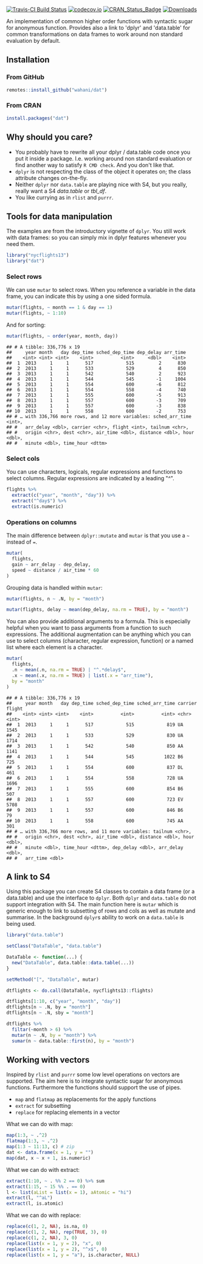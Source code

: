 [![Travis-CI Build Status](https://travis-ci.org/wahani/dat.svg?branch=master)](https://travis-ci.org/wahani/dat)
[![codecov.io](https://codecov.io/github/wahani/dat/coverage.svg?branch=master)](https://codecov.io/github/wahani/dat?branch=master)
[![CRAN_Status_Badge](http://www.r-pkg.org/badges/version/dat)](http://cran.r-project.org/package=dat)
[![Downloads](http://cranlogs.r-pkg.org/badges/dat?color=brightgreen)](http://www.r-pkg.org/pkg/dat)

An implementation of common higher order functions with syntactic
sugar for anonymous function. Provides also a link to 'dplyr' and
'data.table' for common transformations on data frames to work around non
standard evaluation by default.

## Installation

### From GitHub


```r
remotes::install_github("wahani/dat")
```

### From CRAN


```r
install.packages("dat")
```


## Why should you care?

- You probably have to rewrite all your dplyr / data.table code once you put it 
inside a package. I.e. working around non standard evaluation or find another
way to satisfy `R CMD check`. And you don't like that.
- `dplyr` is not respecting the class of the object it operates on; the class
attribute changes on-the-fly.
- Neither `dplyr` nor `data.table` are playing nice with S4, but you really,
really want a S4 *data.table* or *tbl_df*.
- You like currying as in `rlist` and `purrr`.


## Tools for data manipulation

The examples are from the introductory vignette of `dplyr`. You still work with
data frames: so you can simply mix in dplyr features whenever you need them.


```r
library("nycflights13")
library("dat")
```

### Select rows

We can use `mutar` to select rows. When you
reference a variable in the data frame, you can indicate this by using a one
sided formula.


```r
mutar(flights, ~ month == 1 & day == 1)
mutar(flights, ~ 1:10)
```

And for sorting:


```r
mutar(flights, ~ order(year, month, day))
```

```
## # A tibble: 336,776 x 19
##     year month   day dep_time sched_dep_time dep_delay arr_time
##    <int> <int> <int>    <int>          <int>     <dbl>    <int>
##  1  2013     1     1      517            515         2      830
##  2  2013     1     1      533            529         4      850
##  3  2013     1     1      542            540         2      923
##  4  2013     1     1      544            545        -1     1004
##  5  2013     1     1      554            600        -6      812
##  6  2013     1     1      554            558        -4      740
##  7  2013     1     1      555            600        -5      913
##  8  2013     1     1      557            600        -3      709
##  9  2013     1     1      557            600        -3      838
## 10  2013     1     1      558            600        -2      753
## # … with 336,766 more rows, and 12 more variables: sched_arr_time <int>,
## #   arr_delay <dbl>, carrier <chr>, flight <int>, tailnum <chr>,
## #   origin <chr>, dest <chr>, air_time <dbl>, distance <dbl>, hour <dbl>,
## #   minute <dbl>, time_hour <dttm>
```


### Select cols

You can use characters, logicals, regular expressions and functions to select
columns. Regular expressions are indicated by a leading "^".


```r
flights %>%
  extract(c("year", "month", "day")) %>%
  extract("^day$") %>%
  extract(is.numeric)
```


### Operations on columns

The main difference between `dplyr::mutate` and `mutar` is that you use a `~`
instead of `=`.
    

```r
mutar(
  flights,
  gain ~ arr_delay - dep_delay,
  speed ~ distance / air_time * 60
)
```

Grouping data is handled within `mutar`:


```r
mutar(flights, n ~ .N, by = "month")
```


```r
mutar(flights, delay ~ mean(dep_delay, na.rm = TRUE), by = "month")
```

You can also provide additional arguments to a formula. This is especially
helpful when you want to pass arguments from a function to such expressions. The
additional augmentation can be anything which you can use to select columns
(character, regular expression, function) or a named list where each element is
a character.
    

```r
mutar(
  flights,
  .n ~ mean(.n, na.rm = TRUE) | "^.*delay$",
  .x ~ mean(.x, na.rm = TRUE) | list(.x = "arr_time"),
  by = "month"
)
```

```
## # A tibble: 336,776 x 19
##     year month   day dep_time sched_dep_time sched_arr_time carrier flight
##    <int> <int> <int>    <int>          <int>          <int> <chr>    <int>
##  1  2013     1     1      517            515            819 UA        1545
##  2  2013     1     1      533            529            830 UA        1714
##  3  2013     1     1      542            540            850 AA        1141
##  4  2013     1     1      544            545           1022 B6         725
##  5  2013     1     1      554            600            837 DL         461
##  6  2013     1     1      554            558            728 UA        1696
##  7  2013     1     1      555            600            854 B6         507
##  8  2013     1     1      557            600            723 EV        5708
##  9  2013     1     1      557            600            846 B6          79
## 10  2013     1     1      558            600            745 AA         301
## # … with 336,766 more rows, and 11 more variables: tailnum <chr>,
## #   origin <chr>, dest <chr>, air_time <dbl>, distance <dbl>, hour <dbl>,
## #   minute <dbl>, time_hour <dttm>, dep_delay <dbl>, arr_delay <dbl>,
## #   arr_time <dbl>
```


## A link to S4

Using this package you can create S4 classes to contain a data frame (or a
data.table) and use the interface to `dplyr`. Both `dplyr` and `data.table` do
not support integration with S4. The main function here is `mutar` which is
generic enough to link to subsetting of rows and cols as well as mutate and
summarise. In the background `dplyr`s ability to work on a `data.table` is being
used.


```r
library("data.table")

setClass("DataTable", "data.table")

DataTable <- function(...) {
  new("DataTable", data.table::data.table(...))
}

setMethod("[", "DataTable", mutar)

dtflights <- do.call(DataTable, nycflights13::flights)

dtflights[1:10, c("year", "month", "day")]
dtflights[n ~ .N, by = "month"]
dtflights[n ~ .N, sby = "month"]

dtflights %>%
  filtar(~month > 6) %>%
  mutar(n ~ .N, by = "month") %>%
  sumar(n ~ data.table::first(n), by = "month")
```


## Working with vectors

Inspired by `rlist` and `purrr` some low level operations on vectors are
supported. The aim here is to integrate syntactic sugar for anonymous functions.
Furthermore the functions should support the use of pipes.

- `map` and `flatmap` as replacements for the apply functions
- `extract` for subsetting
- `replace` for replacing elements in a vector

What we can do with map:


```r
map(1:3, ~ .^2)
flatmap(1:3, ~ .^2)
map(1:3 ~ 11:13, c) # zip
dat <- data.frame(x = 1, y = "")
map(dat, x ~ x + 1, is.numeric)
```

What we can do with extract:


```r
extract(1:10, ~ . %% 2 == 0) %>% sum
extract(1:15, ~ 15 %% . == 0)
l <- list(aList = list(x = 1), aAtomic = "hi")
extract(l, "^aL")
extract(l, is.atomic)
```

What we can do with replace:


```r
replace(c(1, 2, NA), is.na, 0)
replace(c(1, 2, NA), rep(TRUE, 3), 0)
replace(c(1, 2, NA), 3, 0)
replace(list(x = 1, y = 2), "x", 0)
replace(list(x = 1, y = 2), "^x$", 0)
replace(list(x = 1, y = "a"), is.character, NULL)
```
